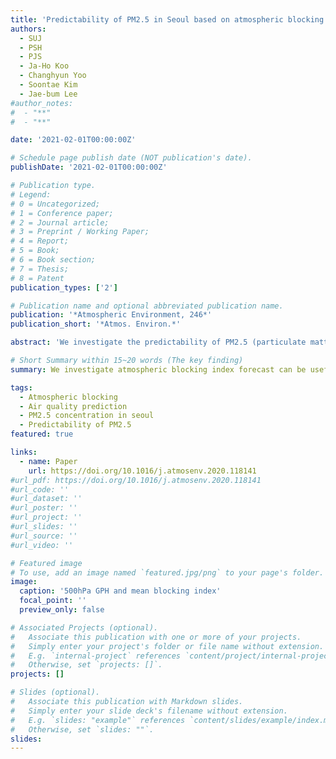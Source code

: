 ```yaml
---
title: 'Predictability of PM2.5 in Seoul based on atmospheric blocking forecasts using the NCEP global forecast system'
authors:
  - SUJ
  - PSH
  - PJS
  - Ja-Ho Koo
  - Changhyun Yoo
  - Soontae Kim
  - Jae-bum Lee
#author_notes:
#  - "**"
#  - "**"

date: '2021-02-01T00:00:00Z'

# Schedule page publish date (NOT publication's date).
publishDate: '2021-02-01T00:00:00Z'

# Publication type.
# Legend: 
# 0 = Uncategorized; 
# 1 = Conference paper; 
# 2 = Journal article;
# 3 = Preprint / Working Paper; 
# 4 = Report; 
# 5 = Book; 
# 6 = Book section;
# 7 = Thesis; 
# 8 = Patent
publication_types: ['2']

# Publication name and optional abbreviated publication name.
publication: '*Atmospheric Environment, 246*'
publication_short: '*Atmos. Environ.*'

abstract: 'We investigate the predictability of PM2.5 (particulate matter with diameters 2.5 μm) concentration in Seoul using atmospheric blocking forecasts during four winter seasons (December, January, and February) of 2015–2019. Atmospheric blocking is predicted using the National Centers for Environmental Prediction (NCEP) Global Forecast System (GFS), and PM2.5 concentration in Seoul of the same period are obtained from the surface measurements of the National Institute of Environmental Research (NIER). We define blocking indices using two methods: the anomaly method and the gradient method. Correlation analysis establishes the relationship between the blocking and PM2.5 concentrations in Seoul. The result based on the anomaly method exhibits strong positive and negative correlation coefficients respectively over the East Sea and Japan and the vicinity of Lake Baikal. The correlation coefficient from the blocking index of the gradient method reveals a similar pattern, and the maximum values are found within the longitude range of 130–150°E Building on the relationship between PM2.5 in Seoul and the blocking index, we perform PM2.5 prediction using the GFS forecast of the atmospheric blocking index. The prediction shows reliable performance at least up to a five-day forecast. This atmospheric blocking based dynamical and statistical PM2.5 prediction can be a useful tool for mid-range PM2.5 forecast.'

# Short Summary within 15~20 words (The key finding)
summary: We investigate atmospheric blocking index forecast can be useful for mid-range PM2.5 predictability in Seoul

tags:
  - Atmospheric blocking
  - Air quality prediction
  - PM2.5 concentration in seoul
  - Predictability of PM2.5
featured: true

links:
  - name: Paper
    url: https://doi.org/10.1016/j.atmosenv.2020.118141
#url_pdf: https://doi.org/10.1016/j.atmosenv.2020.118141
#url_code: ''
#url_dataset: ''
#url_poster: ''
#url_project: ''
#url_slides: ''
#url_source: ''
#url_video: ''

# Featured image
# To use, add an image named `featured.jpg/png` to your page's folder.
image:
  caption: '500hPa GPH and mean blocking index'
  focal_point: ''
  preview_only: false

# Associated Projects (optional).
#   Associate this publication with one or more of your projects.
#   Simply enter your project's folder or file name without extension.
#   E.g. `internal-project` references `content/project/internal-project/index.md`.
#   Otherwise, set `projects: []`.
projects: []

# Slides (optional).
#   Associate this publication with Markdown slides.
#   Simply enter your slide deck's filename without extension.
#   E.g. `slides: "example"` references `content/slides/example/index.md`.
#   Otherwise, set `slides: ""`.
slides:
---
```

